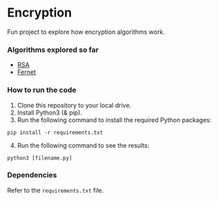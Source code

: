 # Encryption

Fun project to explore how encryption algorithms work.

### Algorithms explored so far

- [RSA](https://stuvel.eu/python-rsa-doc/usage.html)
- [Fernet](https://cryptography.io/en/latest/fernet/)

### How to run the code

1. Clone this repository to your local drive.
2. Install Python3 (& pip).
3. Run the following command to install the required Python packages:

```
pip install -r requirements.txt
```

4. Run the following command to see the results:

```
python3 [filename.py]
```

### Dependencies

Refer to the `requirements.txt` file.
